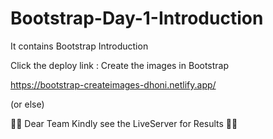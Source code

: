 # Bootstrap-Day-1-Introduction

It contains Bootstrap Introduction

Click the deploy link : Create the images in Bootstrap

https://bootstrap-createimages-dhoni.netlify.app/

(or else)

👀👀 Dear Team Kindly see the LiveServer for Results 👀👀 
